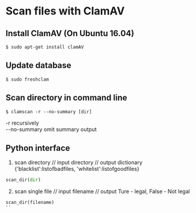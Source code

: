 # Scan files with ClamAV

## Install ClamAV (On Ubuntu 16.04)
```shell
$ sudo apt-get install clamAV
```
## Update database
```shell
$ sudo freshclam
```
## Scan directory in command line
```shell
$ clamscan -r --no-summary [dir]
```
-r recursively  
--no-summary omit summary output  


## Python interface
1. scan directory
// input directory
// output dictionary {'blacklist':listofbadfiles, 'whitelist':listofgoodfiles}
```python
scan_dir(dir)
```
2. scan single file
// input filename
// output Ture - legal, False - Not legal
```python
scan_dir(filename)
``
